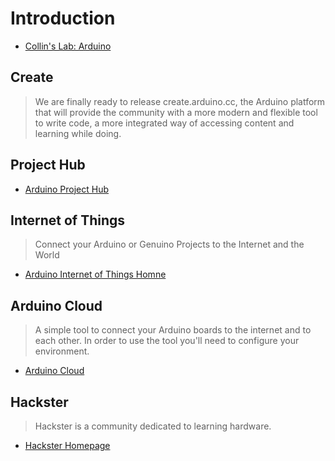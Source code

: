 Introduction
==

- [Collin's Lab: Arduino](https://www.youtube.com/watch?v=pnf8ojsK6S4)

## Create

> We are finally ready to release create.arduino.cc, the Arduino platform that will provide the community with a more modern and flexible tool to write code, a more integrated way of accessing content and learning while doing.

## Project Hub

- [Arduino Project Hub](https://create.arduino.cc/projecthub)

## Internet of Things

> Connect your Arduino or Genuino Projects to the Internet and the World

- [Arduino Internet of Things Homne](https://create.arduino.cc/iot/)

## Arduino Cloud

> A simple tool to connect your Arduino boards to the internet and to each other. In order to use the tool you'll need to configure your environment.

- [Arduino Cloud](https://cloud.arduino.cc/)

## Hackster

> Hackster is a community dedicated to learning hardware.

- [Hackster Homepage](https://www.hackster.io/)